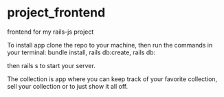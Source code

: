 # project_frontend
frontend for my rails-js project

To install app clone the repo to your machine, then run the commands in your terminal:
bundle install,
rails db:create,
rails db:

then rails s to start your server.

The collection is app where you can keep track of your favorite collection, sell your collection or to just show it all off.